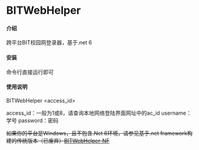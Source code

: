 # BITWebHelper

#### 介绍

跨平台BIT校园网登录器，基于.net 6

#### 安装

命令行直接运行即可

#### 使用说明

BITWebHelper <access_id> <username> <password>

access_id：一般为1或8，请查询本地网络登陆界面网址中的ac_id
username：学号
password：密码



~~如果你的平台是Windows，且不包含.Net 6环境，请参见基于.net framework构建的传统版本（已废弃）[BITWebHelper-NF](https://gitee.com/ckblau/bitwebhelper-nf)~~

